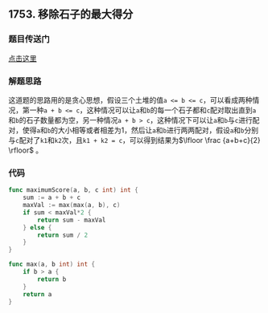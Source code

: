 ## 1753. 移除石子的最大得分

### 题目传送门

[点击这里](https://leetcode.cn/problems/maximum-score-from-removing-stones/)

### 解题思路

这道题的思路用的是贪心思想，假设三个土堆的值`a <= b <= c`，可以看成两种情况，第一种`a + b <= c`，这种情况可以让`a`和`b`的每一个石子都和`c`配对取出直到`a`和`b`的石子数量都为空，另一种情况`a + b > c`，这种情况下可以让`a`和`b`与`c`进行配对，使得`a`和`b`的大小相等或者相差为1，然后让`a`和`b`进行两两配对，假设`a`和`b`分别与`c`配对了`k1`和`k2`次，且`k1 + k2 = c`，可以得到结果为$\lfloor \frac {a+b+c}{2} \rfloor$ 。

### 代码

```go
func maximumScore(a, b, c int) int {
	sum := a + b + c
	maxVal := max(max(a, b), c)
	if sum < maxVal*2 {
		return sum - maxVal
	} else {
		return sum / 2
	}
}

func max(a, b int) int {
	if b > a {
		return b
	}
	return a
}

```